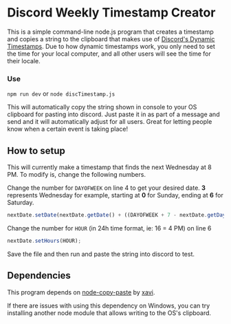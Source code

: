 # Discord Weekly Timestamp Creator

This is a simple command-line node.js program that creates a timestamp and copies a string to the clipboard that makes use of [Discord's Dynamic Timestamps](https://discord.com/developers/docs/reference#message-formatting-timestamp-styles). Due to how dynamic timestamps work, you only need to set the time for your local computer, and all  other users will see the time for their locale. 

### Use

`npm run dev` or `node discTimestamp.js`

This will automatically copy the string shown in console to your OS clipboard for pasting into discord. Just paste it in as part of a message and send and it will automatically adjust for all users. Great for letting people know when a certain event is taking place!

## How to setup

This will currently make a timestamp that finds the next Wednesday at 8 PM. To modify is, change the following numbers.

Change the number for `DAYOFWEEK` on line 4 to get your desired date. **3** represents Wednesday for example, starting at **0** for Sunday, ending at **6** for Saturday.

```js 
nextDate.setDate(nextDate.getDate() + ((DAYOFWEEK + 7 - nextDate.getDay()) % 7));
```

Change the number for `HOUR` (in 24h time format, ie: 16 = 4 PM) on line 6

```js
nextDate.setHours(HOUR);
```

Save the file and then run and paste the string into discord to test. 

## Dependencies

This program depends on [node-copy-paste](https://www.npmjs.com/package/copy-paste?activeTab=readme) by [xavi](https://github.com/xavi-).

If there are issues with using this dependency on Windows, you can try installing another node module that allows writing to the OS's clipboard. 